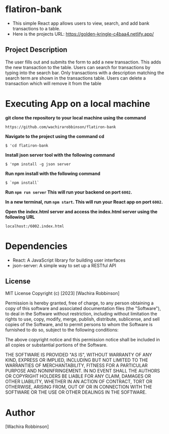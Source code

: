 # flatiron-bank
- This simple React app allows users to view, search, and add bank transactions to a table. 
- Here is the projects URL: https://golden-kringle-c4baa4.netlify.app/
## Project Description
The user fills out and submits the form to add a new transaction. This adds the new transaction to the table.
Users can search for transactions by typing into the search bar. Only transactions with a description matching the search term are shown in the transactions table. Users can delete a transaction which will remove it from the table
  
# Executing App on a local machine

**git clone the repository to your local machine using the command**
```
https://github.com/wachirarobbinson/flatiron-bank
```
**Navigate to the project using the command cd**
```
$ 'cd flatiron-bank
```
**Install json server tool with the following command**
```
$ 'npm install -g json server
```
**Run npm install with the following command**
```
$ `npm install`
```
**Run  `npm run server` This will run your backend on port `6002`.**

**In a new terminal, run `npm start`. This will run your React app on port `6002`.**

**Open the index.html server and access the index.html server using the following URL**
```
localhost:/6002.index.html
```

# Dependencies
 - React: A JavaScript library for building user interfaces
- json-server: A simple way to set up a RESTful API


## License
MIT License
Copyright (c) [2023] [Wachira Robbinson]

Permission is hereby granted, free of charge, to any person obtaining a copy
of this software and associated documentation files (the "Software"), to deal
in the Software without restriction, including without limitation the rights
to use, copy, modify, merge, publish, distribute, sublicense, and sell
copies of the Software, and to permit persons to whom the Software is
furnished to do so, subject to the following conditions:

The above copyright notice and this permission notice shall be included in all
copies or substantial portions of the Software.

THE SOFTWARE IS PROVIDED "AS IS", WITHOUT WARRANTY OF ANY KIND, EXPRESS OR
IMPLIED, INCLUDING BUT NOT LIMITED TO THE WARRANTIES OF MERCHANTABILITY,
FITNESS FOR A PARTICULAR PURPOSE AND NONINFRINGEMENT. IN NO EVENT SHALL THE
AUTHORS OR COPYRIGHT HOLDERS BE LIABLE FOR ANY CLAIM, DAMAGES OR OTHER
LIABILITY, WHETHER IN AN ACTION OF CONTRACT, TORT OR OTHERWISE, ARISING FROM,
OUT OF OR IN CONNECTION WITH THE SOFTWARE OR THE USE OR OTHER DEALINGS IN THE
SOFTWARE.


 # Author

[Wachira Robbinson]
 


